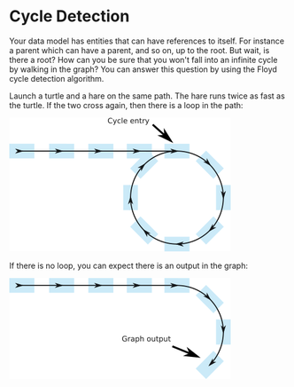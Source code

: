 # Cycle Detection

Your data model has entities that can have references to itself. For instance a
parent which can have a parent, and so on, up to the root. But wait, is there a
root? How can you be sure that you won't fall into an infinite cycle by walking
in the graph? You can answer this question by using the Floyd cycle detection
algorithm.

Launch a turtle and a hare on the same path. The hare runs twice as fast as the
turtle. If the two cross again, then there is a loop in the path:

![cycle](entry.png)

If there is no loop, you can expect there is an output in the graph:

![cycle](output.png)
